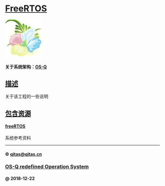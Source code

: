 ﻿# [FreeRTOS](https://github.com/OS-Q/FreeRTOS) 

[![sites](OS-Q/OS-Q.png)](http://www.OS-Q.com)

#### 关于系统架构：[OS-Q](https://github.com/OS-Q/OS-Q)

## [描述](https://github.com/OS-Q/FreeRTOS/wiki) 

关于该工程的一些说明

## [包含资源](OS-Q/) 

#### [freeRTOS](freeRTOS/)

系统参考资料

---

####  © qitas@qitas.cn
###  [OS-Q redefined Operation System](http://www.OS-Q.com)
####  @ 2018-12-22
